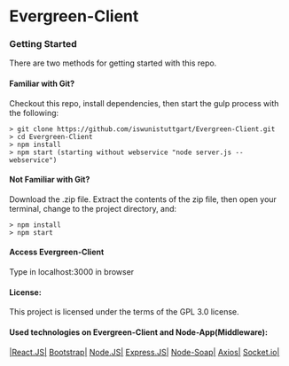 # Evergreen-Client


### Getting Started

There are two methods for getting started with this repo.

#### Familiar with Git?

Checkout this repo, install dependencies, then start the gulp process with the following:

```
> git clone https://github.com/iswunistuttgart/Evergreen-Client.git
> cd Evergreen-Client
> npm install
> npm start (starting without webservice "node server.js --webservice")

```

#### Not Familiar with Git?
 Download the .zip file.  Extract the contents of the zip file, then open your terminal, change to the project directory, and:

 ```
 > npm install
 > npm start
 ```

#### Access Evergreen-Client
Type in localhost:3000 in browser


#### License:
This project is licensed under the terms of the GPL 3.0 license.


#### Used technologies on Evergreen-Client and Node-App(Middleware):
<a href="https://facebook.github.io/react/">|React.JS|</a>
<a href="http://getbootstrap.com/">Bootstrap|</a>
<a href="http://https://nodejs.org/en/">Node.JS|</a>
<a href="http://http://expressjs.com/">Express.JS|</a>
<a href="http://https://github.com/vpulim/node-soap">Node-Soap|</a>
<a href="http://https://github.com/mzabriskie/axios">Axios|</a>
<a href="https://socket.io/">Socket.io|</a>

